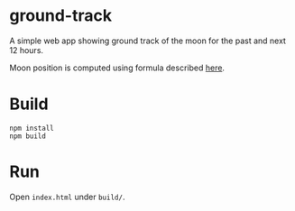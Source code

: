 # ground-track
A simple web app showing ground track of the moon for the past and next 12 hours.

Moon position is computed using formula described [here](http://aa.quae.nl/en/reken/hemelpositie.html#2).

# Build
```
npm install
npm build
```

# Run
Open `index.html` under `build/`.

